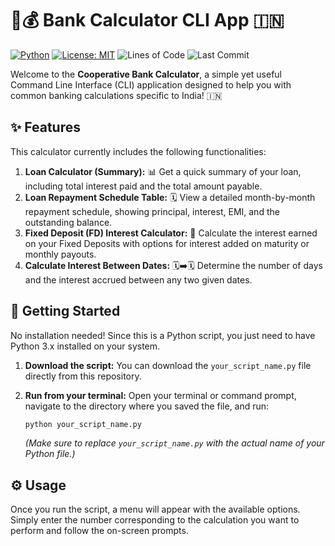# 🏦💰 Bank Calculator CLI App 🇮🇳

[![Python](https://img.shields.io/badge/Python-3.x-blue.svg?style=flat-square)](https://www.python.org/)
[![License: MIT](https://img.shields.io/badge/License-MIT-yellow.svg)](https://opensource.org/licenses/MIT)
![Lines of Code](https://img.shields.io/tokei/lines/github/YOUR_GITHUB_USERNAME/YOUR_REPOSITORY_NAME?style=flat-square)
![Last Commit](https://img.shields.io/github/last-commit/YOUR_GITHUB_USERNAME/YOUR_REPOSITORY_NAME?style=flat-square)

Welcome to the **Cooperative Bank Calculator**, a simple yet useful Command Line Interface (CLI) application designed to help you with common banking calculations specific to India! 🇮🇳

## ✨ Features

This calculator currently includes the following functionalities:

1.  **Loan Calculator (Summary):** 📊 Get a quick summary of your loan, including total interest paid and the total amount payable.
2.  **Loan Repayment Schedule Table:** 🗓️ View a detailed month-by-month repayment schedule, showing principal, interest, EMI, and the outstanding balance.
3.  **Fixed Deposit (FD) Interest Calculator:** 💸 Calculate the interest earned on your Fixed Deposits with options for interest added on maturity or monthly payouts.
4.  **Calculate Interest Between Dates:** 🗓️➡️🗓️ Determine the number of days and the interest accrued between any two given dates.

## 🚀 Getting Started

No installation needed! Since this is a Python script, you just need to have Python 3.x installed on your system.

1.  **Download the script:** You can download the `your_script_name.py` file directly from this repository.
2.  **Run from your terminal:** Open your terminal or command prompt, navigate to the directory where you saved the file, and run:

    ```bash
    python your_script_name.py
    ```

    *(Make sure to replace `your_script_name.py` with the actual name of your Python file.)*

## ⚙️ Usage

Once you run the script, a menu will appear with the available options. Simply enter the number corresponding to the calculation you want to perform and follow the on-screen prompts.
